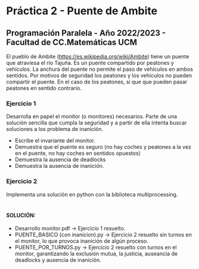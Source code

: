 # Práctica 2 - Puente de Ambite
## Programación Paralela - Año 2022/2023 - Facultad de CC.Matemáticas UCM

El pueblo de Ambite (https://es.wikipedia.org/wiki/Ambite) tiene un puente que atraviesa el río Tajuña. Es un puente compartido por peatones y vehículos. La anchura del
puente no permite el paso de vehículos en ambos sentidos. Por motivos de seguridad los peatones y los vehículos no pueden compartir el puente. En el caso de los peatones, sí que que pueden pasar peatones en sentido contrario.

### Ejercicio 1
Desarrolla en papel el monitor (o monitores) necesarios. Parte de una solución sencilla que cumpla la seguridad y a partir de ella intenta buscar soluciones a los problema de inanición.
  - Escribe el invariante del monitor.
  - Demuestra que el puente es seguro (no hay coches y peatones a la vez en el puente, no hay coches en sentidos opuestos)
  - Demuestra la ausencia de deadlocks
  - Demuestra la ausencia de inanición.

### Ejercicio 2
Implementa una solución en python con la biblioteca multiprocessing.

#


#### SOLUCIÓN: 
  - Desarrollo monitor.pdf -> Ejercicio 1 resuelto.
  - PUENTE_BASICO (con inanicion).py -> Ejercicio 2 resuelto sin turnos en el monitor, lo que provoca inanición de algún proceso.
  - PUENTE_POR_TURNOS.py -> Ejercicio 2 resuelto con turnos en el monitor, garantizando la exclusión mutua, la justicia, auseancia de deadlocks y ausencia de inanición.
